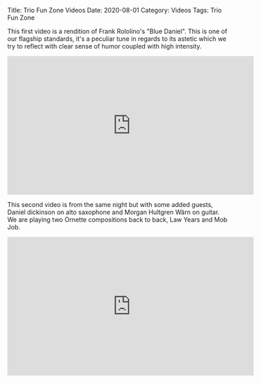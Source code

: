 Title: Trio Fun Zone Videos
Date: 2020-08-01
Category: Videos
Tags: Trio Fun Zone

This first video is a rendition of Frank Rololino's "Blue Daniel". This is one of our flagship standards, it's a peculiar tune in regards to its astetic which we try to reflect with clear sense of humor coupled with high intensity.

<iframe width="560" height="315" src="https://www.youtube.com/embed/iE6dAnFxa0s" frameborder="0" allow="accelerometer; autoplay; encrypted-media; gyroscope; picture-in-picture" allowfullscreen></iframe>

This second video is from the same night but with some added guests, Daniel dickinson on alto saxophone and Morgan Hultgren Wärn on guitar. We are playing two Ornette compositions back to back, Law Years and Mob Job.

<iframe width="560" height="315" src="https://www.youtube.com/embed/XAAGaHJxaVY" frameborder="0" allow="accelerometer; autoplay; encrypted-media; gyroscope; picture-in-picture" allowfullscreen></iframe>
